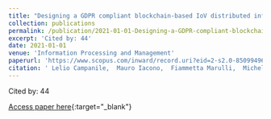 ```yaml
---
title: "Designing a GDPR compliant blockchain-based IoV distributed information tracking system"
collection: publications
permalink: /publication/2021-01-01-Designing-a-GDPR-compliant-blockchain-based-IoV-distributed-information-tracking-system
excerpt: 'Cited by: 44'
date: 2021-01-01
venue: 'Information Processing and Management'
paperurl: 'https://www.scopus.com/inward/record.uri?eid=2-s2.0-85099496929&doi=10.1016%2fj.ipm.2021.102511&partnerID=40&md5=83a5e19e91b864d0a78b2bb6924d6254'
citation: ' Lelio Campanile,  Mauro Iacono,  Fiammetta Marulli,  Michele Mastroianni, &quot;Designing a GDPR compliant blockchain-based IoV distributed information tracking system.&quot; Information Processing and Management, 2021.'
---
```

Cited by: 44

[Access paper here](https://www.scopus.com/inward/record.uri?eid=2-s2.0-85099496929&doi=10.1016%2fj.ipm.2021.102511&partnerID=40&md5=83a5e19e91b864d0a78b2bb6924d6254){:target="_blank"}

